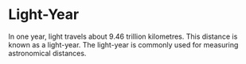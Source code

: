 # Light-Year

In one year, light travels about 9.46 trillion kilometres. This distance is
known as a light-year. The light-year is commonly used for measuring
astronomical distances.
